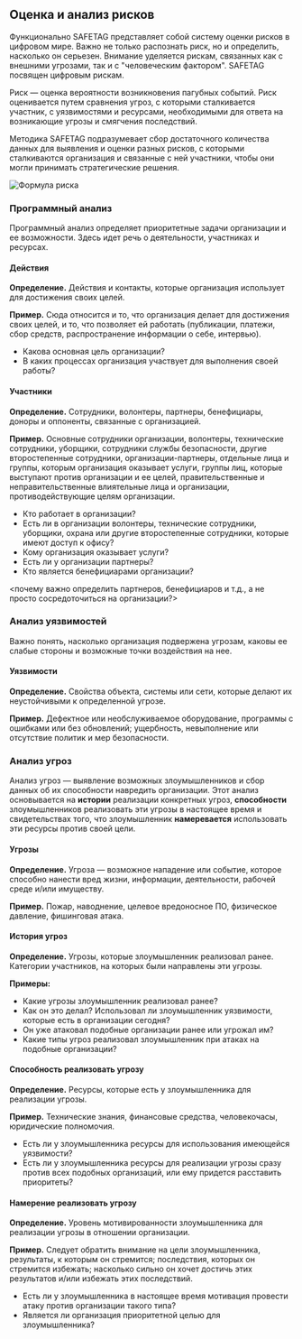 ## Оценка и анализ рисков

Функционально SAFETAG представляет собой систему оценки рисков в цифровом мире. Важно не только распознать риск, но и определить, насколько он серьезен. Внимание уделяется рискам, связанных как с внешними угрозами, так и с "человеческим фактором".  SAFETAG посвящен цифровым рискам.

Риск — оценка вероятности возникновения пагубных событий. Риск оценивается путем сравнения угроз, с которыми сталкивается участник, с уязвимостями и ресурсами, необходимыми для ответа на возникающие угрозы и смягчения последствий.

Методика SAFETAG подразумевает сбор достаточного количества данных для выявления и оценки разных рисков, с которыми сталкиваются организация и связанные с ней участники, чтобы они могли принимать стратегические решения.

![Формула риска](images/risk_equation.svg)


### Программный анализ

Программный анализ определяет приоритетные задачи организации и ее возможности. Здесь идет речь о деятельности, участниках и ресурсах.

#### Действия

**Определение.** Действия и контакты, которые организация использует для достижения своих целей.

**Пример.** Сюда относится и то, что организация делает для достижения своих целей, и то, что позволяет ей работать (публикации, платежи, сбор средств, распространение информации о себе, интервью).

* Какова основная цель организации?
* В каких процессах организация участвует для выполнения своей работы?

#### Участники

**Определение.** Сотрудники, волонтеры, партнеры, бенефициары, доноры и оппоненты, связанные с организацией.

**Пример.** Основные сотрудники организации, волонтеры, технические сотрудники, уборщики, сотрудники службы безопасности, другие второстепенные сотрудники, организации-партнеры, отдельные лица и группы, которым организация оказывает услуги, группы лиц, которые выступают против организации и ее целей, правительственные и неправительственные влиятельные лица и организации, противодействующие целям организации.

* Кто работает в организации?
* Есть ли в организации волонтеры, технические сотрудники, уборщики, охрана или другие второстепенные сотрудники, которые имеют доступ к офису?
* Кому организация оказывает услуги?
* Есть ли у организации партнеры?
* Кто является бенефициарами организации?

<почему важно определить партнеров, бенефициаров и т.д., а не просто сосредоточиться на организации?>

### Анализ уязвимостей

Важно понять, насколько организация подвержена угрозам, каковы ее слабые стороны и возможные точки воздействия на нее.

#### Уязвимости

**Определение.** Свойства объекта, системы или сети, которые делают их неустойчивыми к определенной угрозе.

**Пример.** Дефектное или необслуживаемое оборудование, программы с ошибками или без обновлений; ущербность, невыполнение или отсутствие политик и мер безопасности.

### Анализ угроз

Анализ угроз — выявление возможных злоумышленников и сбор данных об их способности навредить организации. Этот анализ основывается на **истории** реализации конкретных угроз, **способности** злоумышленников реализовать эти угрозы в настоящее время и свидетельствах того, что злоумышленник **намеревается** использовать эти ресурсы против своей цели.

#### Угрозы

**Определение.** Угроза — возможное нападение или событие, которое способно нанести вред жизни, информации, деятельности, рабочей среде и/или имуществу.

**Пример.** Пожар, наводнение, целевое вредоносное ПО, физическое давление, фишинговая атака.

#### История угроз

**Определение.** Угрозы, которые злоумышленник реализовал ранее. Категории участников, на которых были направлены эти угрозы.

**Примеры:**

* Какие угрозы злоумышленник реализовал ранее?
* Как он это делал? Использовал ли злоумышленник уязвимости, которые есть в организации сегодня?
* Он уже атаковал подобные организации ранее или угрожал им?
* Какие типы угроз реализовал злоумышленник при атаках на подобные организации?

#### Способность реализовать угрозу

**Определение.** Ресурсы, которые есть у злоумышленника для реализации угрозы.

**Пример.** Технические знания, финансовые средства, человекочасы, юридические полномочия.

* Есть ли у злоумышленника ресурсы для использования имеющейся уязвимости?
* Есть ли у злоумышленника ресурсы для реализации угрозы сразу против всех подобных организаций, или ему придется расставить приоритеты?

#### Намерение реализовать угрозу

**Определение.** Уровень мотивированности злоумышленника для реализации угрозы в отношении организации.

**Пример.** Следует обратить внимание на цели злоумышленника, результаты, к которым он стремится; последствия, которых он стремится избежать; насколько сильно он хочет достичь этих результатов и/или избежать этих последствий.

* Есть ли у злоумышленника в настоящее время мотивация провести атаку против организации такого типа?
* Является ли организация приоритетной целью для злоумышленника?

